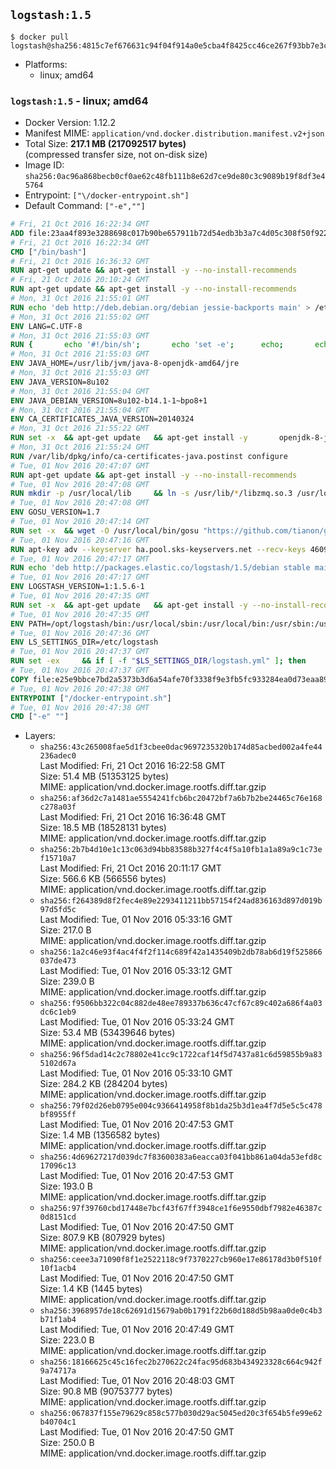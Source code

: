 ## `logstash:1.5`

```console
$ docker pull logstash@sha256:4815c7ef676631c94f04f914a0e5cba4f8425cc46ce267f93bb7e3c40ab88f3d
```

-	Platforms:
	-	linux; amd64

### `logstash:1.5` - linux; amd64

-	Docker Version: 1.12.2
-	Manifest MIME: `application/vnd.docker.distribution.manifest.v2+json`
-	Total Size: **217.1 MB (217092517 bytes)**  
	(compressed transfer size, not on-disk size)
-	Image ID: `sha256:0ac96a868becb0cf0ae62c48fb111b8e62d7ce9de80c3c9089b19f8df3e45764`
-	Entrypoint: `["\/docker-entrypoint.sh"]`
-	Default Command: `["-e",""]`

```dockerfile
# Fri, 21 Oct 2016 16:22:34 GMT
ADD file:23aa4f893e3288698c017b90be657911b72d54edb3b3a7c4d05c308f50f9228f in / 
# Fri, 21 Oct 2016 16:22:34 GMT
CMD ["/bin/bash"]
# Fri, 21 Oct 2016 16:36:32 GMT
RUN apt-get update && apt-get install -y --no-install-recommends 		ca-certificates 		curl 		wget 	&& rm -rf /var/lib/apt/lists/*
# Fri, 21 Oct 2016 20:10:24 GMT
RUN apt-get update && apt-get install -y --no-install-recommends 		bzip2 		unzip 		xz-utils 	&& rm -rf /var/lib/apt/lists/*
# Mon, 31 Oct 2016 21:55:01 GMT
RUN echo 'deb http://deb.debian.org/debian jessie-backports main' > /etc/apt/sources.list.d/jessie-backports.list
# Mon, 31 Oct 2016 21:55:02 GMT
ENV LANG=C.UTF-8
# Mon, 31 Oct 2016 21:55:03 GMT
RUN { 		echo '#!/bin/sh'; 		echo 'set -e'; 		echo; 		echo 'dirname "$(dirname "$(readlink -f "$(which javac || which java)")")"'; 	} > /usr/local/bin/docker-java-home 	&& chmod +x /usr/local/bin/docker-java-home
# Mon, 31 Oct 2016 21:55:03 GMT
ENV JAVA_HOME=/usr/lib/jvm/java-8-openjdk-amd64/jre
# Mon, 31 Oct 2016 21:55:03 GMT
ENV JAVA_VERSION=8u102
# Mon, 31 Oct 2016 21:55:04 GMT
ENV JAVA_DEBIAN_VERSION=8u102-b14.1-1~bpo8+1
# Mon, 31 Oct 2016 21:55:04 GMT
ENV CA_CERTIFICATES_JAVA_VERSION=20140324
# Mon, 31 Oct 2016 21:55:22 GMT
RUN set -x 	&& apt-get update 	&& apt-get install -y 		openjdk-8-jre-headless="$JAVA_DEBIAN_VERSION" 		ca-certificates-java="$CA_CERTIFICATES_JAVA_VERSION" 	&& rm -rf /var/lib/apt/lists/* 	&& [ "$JAVA_HOME" = "$(docker-java-home)" ]
# Mon, 31 Oct 2016 21:55:24 GMT
RUN /var/lib/dpkg/info/ca-certificates-java.postinst configure
# Tue, 01 Nov 2016 20:47:07 GMT
RUN apt-get update && apt-get install -y --no-install-recommends 		apt-transport-https 		libzmq3 	&& rm -rf /var/lib/apt/lists/*
# Tue, 01 Nov 2016 20:47:08 GMT
RUN mkdir -p /usr/local/lib 	&& ln -s /usr/lib/*/libzmq.so.3 /usr/local/lib/libzmq.so
# Tue, 01 Nov 2016 20:47:08 GMT
ENV GOSU_VERSION=1.7
# Tue, 01 Nov 2016 20:47:14 GMT
RUN set -x 	&& wget -O /usr/local/bin/gosu "https://github.com/tianon/gosu/releases/download/$GOSU_VERSION/gosu-$(dpkg --print-architecture)" 	&& wget -O /usr/local/bin/gosu.asc "https://github.com/tianon/gosu/releases/download/$GOSU_VERSION/gosu-$(dpkg --print-architecture).asc" 	&& export GNUPGHOME="$(mktemp -d)" 	&& gpg --keyserver ha.pool.sks-keyservers.net --recv-keys B42F6819007F00F88E364FD4036A9C25BF357DD4 	&& gpg --batch --verify /usr/local/bin/gosu.asc /usr/local/bin/gosu 	&& rm -r "$GNUPGHOME" /usr/local/bin/gosu.asc 	&& chmod +x /usr/local/bin/gosu 	&& gosu nobody true
# Tue, 01 Nov 2016 20:47:16 GMT
RUN apt-key adv --keyserver ha.pool.sks-keyservers.net --recv-keys 46095ACC8548582C1A2699A9D27D666CD88E42B4
# Tue, 01 Nov 2016 20:47:17 GMT
RUN echo 'deb http://packages.elastic.co/logstash/1.5/debian stable main' > /etc/apt/sources.list.d/logstash.list
# Tue, 01 Nov 2016 20:47:17 GMT
ENV LOGSTASH_VERSION=1:1.5.6-1
# Tue, 01 Nov 2016 20:47:35 GMT
RUN set -x 	&& apt-get update 	&& apt-get install -y --no-install-recommends logstash=$LOGSTASH_VERSION 	&& rm -rf /var/lib/apt/lists/*
# Tue, 01 Nov 2016 20:47:35 GMT
ENV PATH=/opt/logstash/bin:/usr/local/sbin:/usr/local/bin:/usr/sbin:/usr/bin:/sbin:/bin
# Tue, 01 Nov 2016 20:47:36 GMT
ENV LS_SETTINGS_DIR=/etc/logstash
# Tue, 01 Nov 2016 20:47:37 GMT
RUN set -ex 	&& if [ -f "$LS_SETTINGS_DIR/logstash.yml" ]; then 		sed -ri 's!^(path.log|path.config):!#&!g' "$LS_SETTINGS_DIR/logstash.yml"; 	fi
# Tue, 01 Nov 2016 20:47:37 GMT
COPY file:e25e9bbce7bd2a5373b3d6a54afe70f3338f9e3fb5fc933284ea0d73eaa8985c in / 
# Tue, 01 Nov 2016 20:47:38 GMT
ENTRYPOINT ["/docker-entrypoint.sh"]
# Tue, 01 Nov 2016 20:47:38 GMT
CMD ["-e" ""]
```

-	Layers:
	-	`sha256:43c265008fae5d1f3cbee0dac9697235320b174d85acbed002a4fe44236adec0`  
		Last Modified: Fri, 21 Oct 2016 16:22:58 GMT  
		Size: 51.4 MB (51353125 bytes)  
		MIME: application/vnd.docker.image.rootfs.diff.tar.gzip
	-	`sha256:af36d2c7a1481ae5554241fcb6bc20472bf7a6b7b2be24465c76e168c278a03f`  
		Last Modified: Fri, 21 Oct 2016 16:36:48 GMT  
		Size: 18.5 MB (18528131 bytes)  
		MIME: application/vnd.docker.image.rootfs.diff.tar.gzip
	-	`sha256:2b7b4d10e1c13c063d94bb83588b327f4c4f5a10fb1a1a89a9c1c73ef15710a7`  
		Last Modified: Fri, 21 Oct 2016 20:11:17 GMT  
		Size: 566.6 KB (566556 bytes)  
		MIME: application/vnd.docker.image.rootfs.diff.tar.gzip
	-	`sha256:f264389d8f2fec4e89e2293411211bb57154f24ad836163d897d019b97d5fd5c`  
		Last Modified: Tue, 01 Nov 2016 05:33:16 GMT  
		Size: 217.0 B  
		MIME: application/vnd.docker.image.rootfs.diff.tar.gzip
	-	`sha256:1a2c46e93f4ac4f4f2f114c689f42a1435409b2db78ab6d19f525866037de473`  
		Last Modified: Tue, 01 Nov 2016 05:33:12 GMT  
		Size: 239.0 B  
		MIME: application/vnd.docker.image.rootfs.diff.tar.gzip
	-	`sha256:f9506bb322c04c882de48ee789337b636c47cf67c89c402a686f4a03dc6c1eb9`  
		Last Modified: Tue, 01 Nov 2016 05:33:24 GMT  
		Size: 53.4 MB (53439646 bytes)  
		MIME: application/vnd.docker.image.rootfs.diff.tar.gzip
	-	`sha256:96f5dad14c2c78802e41cc9c1722caf14f5d7437a81c6d59855b9a835102d67a`  
		Last Modified: Tue, 01 Nov 2016 05:33:10 GMT  
		Size: 284.2 KB (284204 bytes)  
		MIME: application/vnd.docker.image.rootfs.diff.tar.gzip
	-	`sha256:79f02d26eb0795e004c9366414958f8b1da25b3d1ea4f7d5e5c5c478bf8955ff`  
		Last Modified: Tue, 01 Nov 2016 20:47:53 GMT  
		Size: 1.4 MB (1356582 bytes)  
		MIME: application/vnd.docker.image.rootfs.diff.tar.gzip
	-	`sha256:4d69627217d039dc7f83600383a6eacca03f041bb861a04da53efd8c17096c13`  
		Last Modified: Tue, 01 Nov 2016 20:47:53 GMT  
		Size: 193.0 B  
		MIME: application/vnd.docker.image.rootfs.diff.tar.gzip
	-	`sha256:97f39760cbd17448e7bcf43f67ff3948ce1f6e9550dbf7982e46387c0d8151cd`  
		Last Modified: Tue, 01 Nov 2016 20:47:50 GMT  
		Size: 807.9 KB (807929 bytes)  
		MIME: application/vnd.docker.image.rootfs.diff.tar.gzip
	-	`sha256:ceee3a71090f8f1e2522118c9f7370227cb960e17e86178d3b0f510f10f1acb4`  
		Last Modified: Tue, 01 Nov 2016 20:47:50 GMT  
		Size: 1.4 KB (1445 bytes)  
		MIME: application/vnd.docker.image.rootfs.diff.tar.gzip
	-	`sha256:3968957de18c62691d15679ab0b1791f22b60d188d5b98aa0de0c4b3b71f1ab4`  
		Last Modified: Tue, 01 Nov 2016 20:47:49 GMT  
		Size: 223.0 B  
		MIME: application/vnd.docker.image.rootfs.diff.tar.gzip
	-	`sha256:18166625c45c16fec2b270622c24fac95d683b434923328c664c942f9a74717a`  
		Last Modified: Tue, 01 Nov 2016 20:48:03 GMT  
		Size: 90.8 MB (90753777 bytes)  
		MIME: application/vnd.docker.image.rootfs.diff.tar.gzip
	-	`sha256:067837f155e79629c858c577b030d29ac5045ed20c3f654b5fe99e62b40704c1`  
		Last Modified: Tue, 01 Nov 2016 20:47:50 GMT  
		Size: 250.0 B  
		MIME: application/vnd.docker.image.rootfs.diff.tar.gzip
